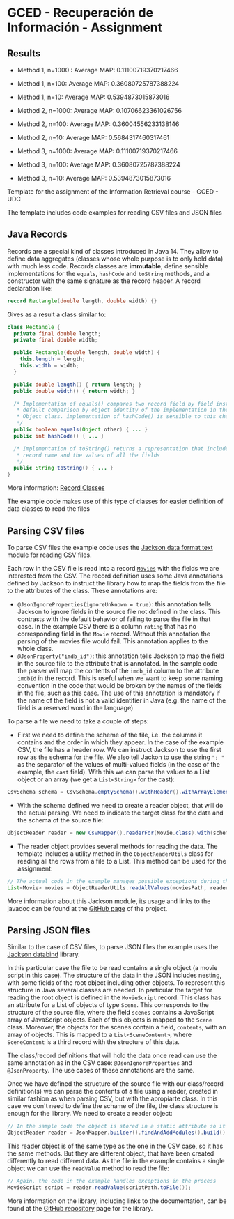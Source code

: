 # GCED - Recuperación de Información - Assignment

## Results
* Method 1, n=1000 : Average MAP: 0.11100719370217466
* Method 1, n=100: Average MAP: 0.36080725787388224
* Method 1, n=10: Average MAP: 0.5394873015873016

* Method 2, n=1000: Average MAP: 0.10706623361026756
* Method 2, n=100: Average MAP: 0.36004556233138146
* Method 2, n=10: Average MAP: 0.5684317460317461

* Method 3, n=1000: Average MAP: 0.11100719370217466
* Method 3, n=100: Average MAP: 0.36080725787388224
* Method 3, n=10: Average MAP: 0.5394873015873016



Template for the assignment of the Information Retrieval course - GCED - UDC

The template includes code examples for reading CSV files and JSON files

## Java Records

Records are a special kind of classes introduced in Java 14. They allow to define data aggregates (classes whose whole purpose is to only hold data) with much less code. Records classes are **immutable**, define sensible implementations for the `equals`, `hashCode` and `toString` methods, and a constructor with the same signature as the record header. A record declaration like:

```Java
record Rectangle(double length, double width) {}
```

Gives as a result a class similar to:

```Java
class Rectangle {
  private final double length;
  private final double width;

  public Rectangle(double length, double width) {
    this.length = length;
    this.width = width;
  }

  public double length() { return length; }
  public double width() { return width; }

  /* Implementation of equals() compares two record field by field instead of the
   * default comparison by object identity of the implementation in the base
   * Object class. implementation of hashCode() is sensible to this change
   */
  public boolean equals(Object other) { ... }
  public int hashCode() { ... }

  /* Implementation of toString() returns a representation that includes the
   * record name and the values of all the fields
   */
  public String toString() { ... }
}
```

More information: [Record Classes](https://docs.oracle.com/en/java/javase/17/language/records.html)

The example code makes use of this type of classes for easier definition of data classes to read the files

## Parsing CSV files

To parse CSV files the example code uses the [Jackson data format text][1] module for reading CSV files.

Each row in the CSV file is read into a record [`Movies`](src/main/java/es/udc/fi/irdatos/c2122/movies/Movie.java) with the fields we are interested from the CSV. The record definition uses some Java annotations defined by Jackson to instruct the library how to map the fields from the file to the attributes of the class. These annotations are:
  - `@JsonIgnoreProperties(ignoreUnknown = true)`: this annotation tells Jackson to ignore fields in the source file not defined in the class. This contrasts with the default behavior of failing to parse the file in that case. In the example CSV there is a column `rating` that has no corresponding field in the `Movie` record. Without this annotation the parsing of the movies file would fail. This annotation applies to the whole class.
  - `@JsonProperty("imdb_id")`: this annotation tells Jackson to map the field in the source file to the attribute that is annotated. In the sample code the parser will map the contents of the `imdb_id` column to the attribute `imdbId` in the record. This is useful when we want to keep some naming convention in the code that would be broken by the names of the fields in the file, such as this case. The use of this annotation is mandatory if the name of the field is not a valid identifier in Java (e.g. the name of the field is a reserved word in the language)

To parse a file we need to take a couple of steps:
  - First we need to define the scheme of the file, i.e. the columns it contains and the order in which they appear. In the case of the example CSV, the file has a header row. We can instruct Jackson to use the first row as the schema for the file. We also tell Jackon to use the string `"; "` as the separator of the values of multi-valued fields (in the case of the example, the `cast` field). With this we can parse the values to a List object or an array (we get a `List<String>`  for the cast):
  ```Java
  CsvSchema schema = CsvSchema.emptySchema().withHeader().withArrayElementSeparator("; ");
  ```
  - With the schema defined we need to create a reader object, that will do the actual parsing. We need to indicate the target class for the data and the schema of the source file:
  ```Java
  ObjectReader reader = new CsvMapper().readerFor(Movie.class).with(schema);
  ```
  - The reader object provides several methods for reading the data. The template includes a utility method in the `ObjectReaderUtils` class for reading all the rows from a file to a List. This method can be used for the assignment:
  ```Java
  // The actual code in the example manages possible exceptions during the process
  List<Movie> movies = ObjectReaderUtils.readAllValues(moviesPath, reader);
  ```

More information about this Jackson module, its usage and links to the javadoc can be found at the [GitHub page][1] of the project.

[1]: https://github.com/FasterXML/jackson-dataformats-text/tree/master/csv


## Parsing JSON files

Similar to the case of CSV files, to parse JSON files the example uses the [Jackson databind][2] library.

In this particular case the file to be read contains a single object (a movie script in this case). The structure of the data in the JSON includes nesting, with some fields of the root object including other objects. To represent this structure in Java several classes are needed. In particular the target for reading the root object is defined in the `MovieScript` record. This class has an attribute for a List of objects of type `Scene`. This corresponds to the structure of the source file, where the field `scenes` contains a JavaScript array of JavaScript objects. Each of this objects is mapped to the `Scene` class. Moreover, the objects for the scenes contain a field, `contents`, with an array of objects. This is mapped to a `List<SceneContent>`, where `SceneContent` is a third record with the structure of this data.

The class/record definitions that will hold the data once read can use the same annotation as in the CSV case: `@JsonIgnoreProperties` and `@JsonProperty`. The use cases of these annotations are the same.

Once we have defined the structure of the source file with our class/record definition(s) we can parse the contents of a file using a reader, created in similar fashion as when parsing CSV, but with the apropiarte class. In this case we don't need to define the schame of the file, the class structure is enough for the library. We need to create a reader object:

```Java
// In the sample code the object is stored in a static attribute so it can be reused
ObjectReader reader = JsonMapper.builder().findAndAddModules().build().readerFor(MovieScript.class);
```

This reader object is of the same type as the one in the CSV case, so it has the same methods. But they are different object, that have been created differently to read different data. As the file in the example contains a single object we can use the `readValue` method to read the file:

```Java
// Again, the code in the example handles exceptions in the process
MovieScript script = reader.readValue(scriptPath.toFile());
```

More information on the library, including links to the documentation, can be found at the [GitHub repository][2] page for the library.

[2]: https://github.com/FasterXML/jackson-databind
